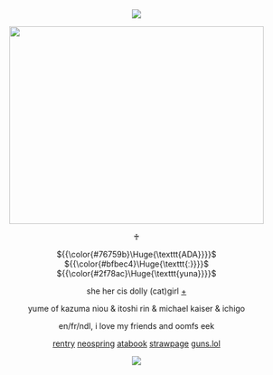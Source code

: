 &nbsp;
<div align="center">

![](https://komarev.com/ghpvc/?username=moidix&label=🗝&color=01105c&abbreviated=true)

<img src="https://i.postimg.cc/902xSXkv/13.gif" width="450" height="350">

♰

${{\color{#76759b}\Huge{\texttt{ADA}}}}$ ${{\color{#bfbec4}\Huge{\texttt{ː}}}}$ ${{\color{#2f78ac}\Huge{\texttt{yuna}}}}$

she her cis dolly (cat)girl [+](https://pronouns.cc/@adelaide)

yume of kazuma niou & itoshi rin & michael kaiser & ichigo

en/fr/ndl, i love my friends and oomfs eek

[rentry](https://rentry.co/wrecked) [neospring](https://neospring.org/@gurohime) [atabook](https://wxs.atabook.org) [strawpage](https://mdma.straw.page) [guns.lol](https://guns.lol/lesbian)
 
![](https://spotify-github-profile.kittinanx.com/api/view.svg?uid=314mkicxlkkdu2xbfq5sn4qlspni&cover_image=true&theme=natemoo-re&show_offline=true&background_color=121212&interchange=false&bar_color=1448c2&bar_color_cover=false)
<div>
